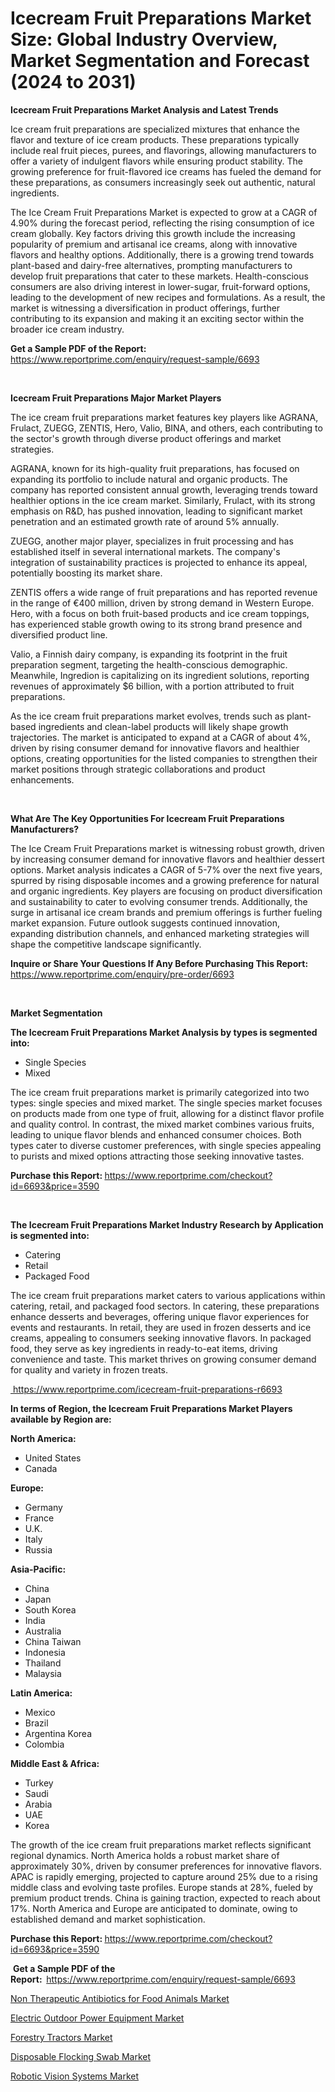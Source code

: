 <p><h1>Icecream Fruit Preparations Market Size: Global Industry Overview, Market Segmentation and Forecast (2024 to 2031)</h1></p><p><strong>Icecream Fruit Preparations Market Analysis and Latest Trends</strong></p>
<p><p>Ice cream fruit preparations are specialized mixtures that enhance the flavor and texture of ice cream products. These preparations typically include real fruit pieces, purees, and flavorings, allowing manufacturers to offer a variety of indulgent flavors while ensuring product stability. The growing preference for fruit-flavored ice creams has fueled the demand for these preparations, as consumers increasingly seek out authentic, natural ingredients.</p><p>The Ice Cream Fruit Preparations Market is expected to grow at a CAGR of 4.90% during the forecast period, reflecting the rising consumption of ice cream globally. Key factors driving this growth include the increasing popularity of premium and artisanal ice creams, along with innovative flavors and healthy options. Additionally, there is a growing trend towards plant-based and dairy-free alternatives, prompting manufacturers to develop fruit preparations that cater to these markets. Health-conscious consumers are also driving interest in lower-sugar, fruit-forward options, leading to the development of new recipes and formulations. As a result, the market is witnessing a diversification in product offerings, further contributing to its expansion and making it an exciting sector within the broader ice cream industry.</p></p>
<p><strong>Get a Sample PDF of the Report:&nbsp;</strong> <a href="https://www.reportprime.com/enquiry/request-sample/6693">https://www.reportprime.com/enquiry/request-sample/6693</a></p>
<p>&nbsp;</p>
<p><strong>Icecream Fruit Preparations Major Market Players</strong></p>
<p><p>The ice cream fruit preparations market features key players like AGRANA, Frulact, ZUEGG, ZENTIS, Hero, Valio, BINA, and others, each contributing to the sector's growth through diverse product offerings and market strategies. </p><p>AGRANA, known for its high-quality fruit preparations, has focused on expanding its portfolio to include natural and organic products. The company has reported consistent annual growth, leveraging trends toward healthier options in the ice cream market. Similarly, Frulact, with its strong emphasis on R&D, has pushed innovation, leading to significant market penetration and an estimated growth rate of around 5% annually.</p><p>ZUEGG, another major player, specializes in fruit processing and has established itself in several international markets. The company's integration of sustainability practices is projected to enhance its appeal, potentially boosting its market share.</p><p>ZENTIS offers a wide range of fruit preparations and has reported revenue in the range of €400 million, driven by strong demand in Western Europe. Hero, with a focus on both fruit-based products and ice cream toppings, has experienced stable growth owing to its strong brand presence and diversified product line. </p><p>Valio, a Finnish dairy company, is expanding its footprint in the fruit preparation segment, targeting the health-conscious demographic. Meanwhile, Ingredion is capitalizing on its ingredient solutions, reporting revenues of approximately $6 billion, with a portion attributed to fruit preparations.</p><p>As the ice cream fruit preparations market evolves, trends such as plant-based ingredients and clean-label products will likely shape growth trajectories. The market is anticipated to expand at a CAGR of about 4%, driven by rising consumer demand for innovative flavors and healthier options, creating opportunities for the listed companies to strengthen their market positions through strategic collaborations and product enhancements.</p></p>
<p>&nbsp;</p>
<p><strong>What Are The Key Opportunities For Icecream Fruit Preparations Manufacturers?</strong></p>
<p><p>The Ice Cream Fruit Preparations market is witnessing robust growth, driven by increasing consumer demand for innovative flavors and healthier dessert options. Market analysis indicates a CAGR of 5-7% over the next five years, spurred by rising disposable incomes and a growing preference for natural and organic ingredients. Key players are focusing on product diversification and sustainability to cater to evolving consumer trends. Additionally, the surge in artisanal ice cream brands and premium offerings is further fueling market expansion. Future outlook suggests continued innovation, expanding distribution channels, and enhanced marketing strategies will shape the competitive landscape significantly.</p></p>
<p><strong>Inquire or Share Your Questions If Any Before Purchasing This Report:</strong> <a href="https://www.reportprime.com/enquiry/pre-order/6693">https://www.reportprime.com/enquiry/pre-order/6693</a></p>
<p>&nbsp;</p>
<p><strong>Market Segmentation</strong></p>
<p><strong>The Icecream Fruit Preparations Market Analysis by types is segmented into:</strong></p>
<p><ul><li>Single Species</li><li>Mixed</li></ul></p>
<p><p>The ice cream fruit preparations market is primarily categorized into two types: single species and mixed market. The single species market focuses on products made from one type of fruit, allowing for a distinct flavor profile and quality control. In contrast, the mixed market combines various fruits, leading to unique flavor blends and enhanced consumer choices. Both types cater to diverse customer preferences, with single species appealing to purists and mixed options attracting those seeking innovative tastes.</p></p>
<p><strong>Purchase this Report:&nbsp;</strong><a href="https://www.reportprime.com/checkout?id=6693&price=3590">https://www.reportprime.com/checkout?id=6693&price=3590</a></p>
<p>&nbsp;</p>
<p><strong>The Icecream Fruit Preparations Market Industry Research by Application is segmented into:</strong></p>
<p><ul><li>Catering</li><li>Retail</li><li>Packaged Food</li></ul></p>
<p><p>The ice cream fruit preparations market caters to various applications within catering, retail, and packaged food sectors. In catering, these preparations enhance desserts and beverages, offering unique flavor experiences for events and restaurants. In retail, they are used in frozen desserts and ice creams, appealing to consumers seeking innovative flavors. In packaged food, they serve as key ingredients in ready-to-eat items, driving convenience and taste. This market thrives on growing consumer demand for quality and variety in frozen treats.</p></p>
<p><a href="https://www.reportprime.com/icecream-fruit-preparations-r6693">&nbsp;https://www.reportprime.com/icecream-fruit-preparations-r6693</a></p>
<p><strong>In terms of Region, the Icecream Fruit Preparations Market Players available by Region are:</strong></p>
<p>
    <p> <strong> North America: </strong>
        <ul>
            <li>United States</li>
            <li>Canada</li>
        </ul>
        </p> 
    <p> <strong> Europe: </strong>
        <ul>
            <li>Germany</li>
            <li>France</li>
            <li>U.K.</li>
            <li>Italy</li>
            <li>Russia</li>
        </ul>
        </p> 
    <p> <strong> Asia-Pacific: </strong>
        <ul>
            <li>China</li>
            <li>Japan</li>
            <li>South Korea</li>
            <li>India</li>
            <li>Australia</li>
            <li>China Taiwan</li>
            <li>Indonesia</li>
            <li>Thailand</li>
            <li>Malaysia</li>
        </ul>
        </p> 
    <p> <strong> Latin America: </strong>
        <ul>
            <li>Mexico</li>
            <li>Brazil</li>
            <li>Argentina Korea</li>
            <li>Colombia</li>
        </ul>
        </p> 
    <p> <strong> Middle East & Africa: </strong>
        <ul>
            <li>Turkey</li>
            <li>Saudi</li>
            <li>Arabia</li>
            <li>UAE</li>
            <li>Korea</li>
        </ul>
    </p>
    </p>
<p><p>The growth of the ice cream fruit preparations market reflects significant regional dynamics. North America holds a robust market share of approximately 30%, driven by consumer preferences for innovative flavors. APAC is rapidly emerging, projected to capture around 25% due to a rising middle class and evolving taste profiles. Europe stands at 28%, fueled by premium product trends. China is gaining traction, expected to reach about 17%. North America and Europe are anticipated to dominate, owing to established demand and market sophistication.</p></p>
<p><strong>Purchase this Report: </strong><a href="https://www.reportprime.com/checkout?id=6693&price=3590">https://www.reportprime.com/checkout?id=6693&price=3590</a></p>
<p>&nbsp;<strong>Get a Sample PDF of the Report:&nbsp;&nbsp;</strong><a href="https://www.reportprime.com/enquiry/request-sample/6693">https://www.reportprime.com/enquiry/request-sample/6693</a></p>
<p><strong></strong></p>
<p><p><a href="https://github.com/juniordelafrance/Market-Research-Report-List-4/blob/main/non-therapeutic-antibiotics-for-food-animals-market.md">Non Therapeutic Antibiotics for Food Animals Market</a></p><p><a href="https://medium.com/@jhydehele7/global-electric-outdoor-power-equipment-market-opportunities-and-forecast-for-period-from-2024-to-fa53742834a6">Electric Outdoor Power Equipment Market</a></p><p><a href="https://www.linkedin.com/pulse/forestry-tractors-market-overview-global-trends-future-prospects-1r31f?trackingId=c2axj2qbS4u5Q1pWNLV8wQ%3D%3D">Forestry Tractors Market</a></p><p><a href="https://issuu.com/reportprime-2/docs/disposable-flocking-swab-market-siz_0e3e7170b153bf">Disposable Flocking Swab Market</a></p><p><a href="https://www.linkedin.com/pulse/robotic-vision-systems-market-strategic-insights-product-evolution-o9wcf?trackingId=E7XS3FOvQj6p0uYIWeAKdg%3D%3D">Robotic Vision Systems Market</a></p></p>